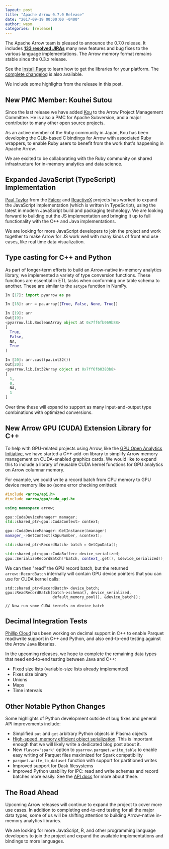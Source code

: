 ```yaml
---
layout: post
title: "Apache Arrow 0.7.0 Release"
date: "2017-09-19 00:00:00 -0400"
author: wesm
categories: [release]
---
```

<!--
{% comment %}
Licensed to the Apache Software Foundation (ASF) under one or more
contributor license agreements.  See the NOTICE file distributed with
this work for additional information regarding copyright ownership.
The ASF licenses this file to you under the Apache License, Version 2.0
(the "License"); you may not use this file except in compliance with
the License.  You may obtain a copy of the License at

http://www.apache.org/licenses/LICENSE-2.0

Unless required by applicable law or agreed to in writing, software
distributed under the License is distributed on an "AS IS" BASIS,
WITHOUT WARRANTIES OR CONDITIONS OF ANY KIND, either express or implied.
See the License for the specific language governing permissions and
limitations under the License.
{% endcomment %}
-->

The Apache Arrow team is pleased to announce the 0.7.0 release. It includes
[**133 resolved JIRAs**][1] many new features and bug fixes to the various
language implementations. The Arrow memory format remains stable since the
0.3.x release.

See the [Install Page][2] to learn how to get the libraries for your
platform. The [complete changelog][3] is also available.

We include some highlights from the release in this post.

## New PMC Member: Kouhei Sutou

Since the last release we have added [Kou][4] to the Arrow Project Management
Committee. He is also a PMC for Apache Subversion, and a major contributor to
many other open source projects.

As an active member of the Ruby community in Japan, Kou has been developing the
GLib-based C bindings for Arrow with associated Ruby wrappers, to enable Ruby
users to benefit from the work that's happening in Apache Arrow.

We are excited to be collaborating with the Ruby community on shared
infrastructure for in-memory analytics and data science.

## Expanded JavaScript (TypeScript) Implementation

[Paul Taylor][5] from the [Falcor][7] and [ReactiveX][6] projects has worked to
expand the JavaScript implementation (which is written in TypeScript), using
the latest in modern JavaScript build and packaging technology. We are looking
forward to building out the JS implementation and bringing it up to full
functionality with the C++ and Java implementations.

We are looking for more JavaScript developers to join the project and work
together to make Arrow for JS work well with many kinds of front end use cases,
like real time data visualization.

## Type casting for C++ and Python

As part of longer-term efforts to build an Arrow-native in-memory analytics
library, we implemented a variety of type conversion functions. These functions
are essential in ETL tasks when conforming one table schema to another. These
are similar to the `astype` function in NumPy.

```python
In [17]: import pyarrow as pa

In [18]: arr = pa.array([True, False, None, True])

In [19]: arr
Out[19]:
<pyarrow.lib.BooleanArray object at 0x7ff6fb069b88>
[
  True,
  False,
  NA,
  True
]

In [20]: arr.cast(pa.int32())
Out[20]:
<pyarrow.lib.Int32Array object at 0x7ff6fb0383b8>
[
  1,
  0,
  NA,
  1
]
```

Over time these will expand to support as many input-and-output type
combinations with optimized conversions.

## New Arrow GPU (CUDA) Extension Library for C++

To help with GPU-related projects using Arrow, like the [GPU Open Analytics
Initiative][8], we have started a C++ add-on library to simplify Arrow memory
management on CUDA-enabled graphics cards. We would like to expand this to
include a library of reusable CUDA kernel functions for GPU analytics on Arrow
columnar memory.

For example, we could write a record batch from CPU memory to GPU device memory
like so (some error checking omitted):

```c++
#include <arrow/api.h>
#include <arrow/gpu/cuda_api.h>

using namespace arrow;

gpu::CudaDeviceManager* manager;
std::shared_ptr<gpu::CudaContext> context;

gpu::CudaDeviceManager::GetInstance(&manager)
manager_->GetContext(kGpuNumber, &context);

std::shared_ptr<RecordBatch> batch = GetCpuData();

std::shared_ptr<gpu::CudaBuffer> device_serialized;
gpu::SerializeRecordBatch(*batch, context_.get(), &device_serialized));
```

We can then "read" the GPU record batch, but the returned `arrow::RecordBatch`
internally will contain GPU device pointers that you can use for CUDA kernel
calls:

```
std::shared_ptr<RecordBatch> device_batch;
gpu::ReadRecordBatch(batch->schema(), device_serialized,
                     default_memory_pool(), &device_batch));

// Now run some CUDA kernels on device_batch
```

## Decimal Integration Tests

[Phillip Cloud][9] has been working on decimal support in C++ to enable Parquet
read/write support in C++ and Python, and also end-to-end testing against the
Arrow Java libraries.

In the upcoming releases, we hope to complete the remaining data types that
need end-to-end testing between Java and C++:

* Fixed size lists (variable-size lists already implemented)
* Fixes size binary
* Unions
* Maps
* Time intervals

## Other Notable Python Changes

Some highlights of Python development outside of bug fixes and general API
improvements include:

* Simplified `put` and `get` arbitrary Python objects in Plasma objects
* [High-speed, memory efficient object serialization][10]. This is important
  enough that we will likely write a dedicated blog post about it.
* New `flavor='spark'` option to `pyarrow.parquet.write_table` to enable easy
  writing of Parquet files maximized for Spark compatibility
* `parquet.write_to_dataset` function with support for partitioned writes
* Improved support for Dask filesystems
* Improved Python usability for IPC: read and write schemas and record batches
  more easily. See the [API docs][11] for more about these.

## The Road Ahead

Upcoming Arrow releases will continue to expand the project to cover more use
cases. In addition to completing end-to-end testing for all the major data
types, some of us will be shifting attention to building Arrow-native in-memory
analytics libraries.

We are looking for more JavaScript, R, and other programming language
developers to join the project and expand the available implementations and
bindings to more languages.

[1]: https://issues.apache.org/jira/issues/?jql=project%20%3D%20ARROW%20AND%20status%20in%20(Resolved%2C%20Closed)%20AND%20fixVersion%20%3D%200.7.0
[2]: http://arrow.apache.org/install
[3]: http://arrow.apache.org/release/0.7.0.html
[4]: https://github.com/kou
[5]: https://github.com/trxcllnt
[6]: http://reactivex.io
[7]: https://github.com/netflix/falcor
[8]: http://gpuopenanalytics.com/
[9]: http://github.com/cpcloud
[10]: http://arrow.apache.org/docs/python/ipc.html
[11]: http://arrow.apache.org/docs/python/api.html